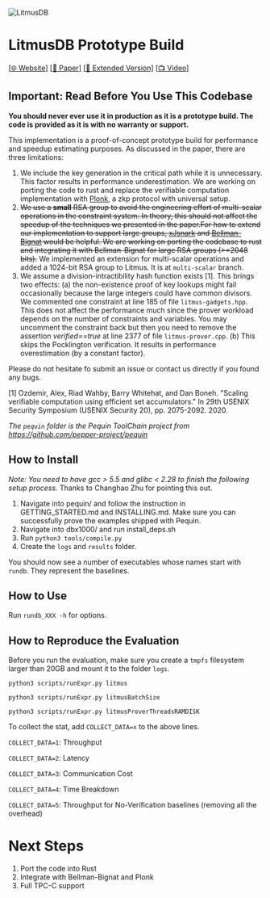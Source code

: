 ![LitmusDB](https://litmusdb.com/assets/img/litmusdb.png)

# LitmusDB Prototype Build
[[:globe_with_meridians: Website]](https://litmusdb.com/) [[:memo: Paper]](https://dl.acm.org/doi/10.1145/3514221.3517851) [[:book: Extended Version]](https://yxia.me/assets/thesis.pdf) [[:tv: Video]](https://youtu.be/gMKxLbDYhTU)

## Important: Read Before You Use This Codebase

**You should never ever use it in production as it is a prototype build. The code is provided as it is with no warranty or support.**

This implementation is a proof-of-concept prototype build for performance and speedup estimating purposes. As discussed in the paper, there are three limitations:

1. We include the key generation in the critical path while it is unnecessary. This factor results in performance underestimation. We are working on porting the code to rust and replace the verifiable computation implementation with [Plonk](https://eprint.iacr.org/2019/953.pdf), a zkp protocol with universal setup. 
2. ~~We use a **small** RSA group to avoid the engineering effort of multi-scalar operations in the constraint system. In theory, this should not affect the speedup of the techniques we presented in the paper.For how to extend our implementation to support large groups, [xJsnark](https://github.com/akosba/xjsnark) and [Bellman-Bignat](https://github.com/alex-ozdemir/bellman-bignat) would be helpful. We are working on porting the codebase to rust and integrating it with Bellman-Bignat for large RSA groups (>=2048 bits).~~ We implemented an extension for multi-scalar operations and added a 1024-bit RSA group to Litmus. It is at `multi-scalar` branch.
3. We assume a division-intractibility hash function exists [1]. This brings two effects: (a) the non-existence proof of key lookups might fail occasionally because the large integers could have common divisors. We commented one constraint at line 185 of file `litmus-gadgets.hpp`. This does not affect the performance much since the prover workload depends on the number of constraints and variables. You may uncomment the constraint back but then you need to remove the assertion *verified==true* at line 2377 of file `litmus-prover.cpp`. (b) This skips the Pocklington verification. It results in performance overestimation (by a constant factor).

Please do not hesitate fo submit an issue or contact us directly if you found any bugs.

[1] Ozdemir, Alex, Riad Wahby, Barry Whitehat, and Dan Boneh. "Scaling verifiable computation using efficient set accumulators." In 29th USENIX Security Symposium (USENIX Security 20), pp. 2075-2092. 2020.

*The `pequin` folder is the Pequin ToolChain project from https://github.com/pepper-project/pequin*

## How to Install

*Note: You need to have gcc > 5.5 and glibc < 2.28 to finish the following setup process.* Thanks to Changhao Zhu for pointing this out.

1. Navigate into pequin/ and follow the instruction in GETTING_STARTED.md and INSTALLING.md. Make sure you can successfully prove the examples shipped with Pequin.
2. Navigate into dbx1000/ and run install_deps.sh
3. Run `python3 tools/compile.py`
4. Create the `logs` and `results` folder.

You should now see a number of executables whose names start with `rundb`. They represent the baselines.

## How to Use

Run `rundb_XXX -h` for options.

## How to Reproduce the Evaluation

Before you run the evaluation, make sure you create a `tmpfs` filesystem larger than 20GB and mount it to the folder `logs`.

`python3 scripts/runExpr.py litmus`

`python3 scripts/runExpr.py litmusBatchSize`

`python3 scripts/runExpr.py litmusProverThreadsRAMDISK`

To collect the stat, add `COLLECT_DATA=x` to the above lines.

`COLLECT_DATA=1`: Throughput

`COLLECT_DATA=2`: Latency

`COLLECT_DATA=3`: Communication Cost

`COLLECT_DATA=4`: Time Breakdown

`COLLECT_DATA=5`: Throughput for No-Verification baselines (removing all the overhead)

# Next Steps

1. Port the code into Rust
2. Integrate with Bellman-Bignat and Plonk
3. Full TPC-C support